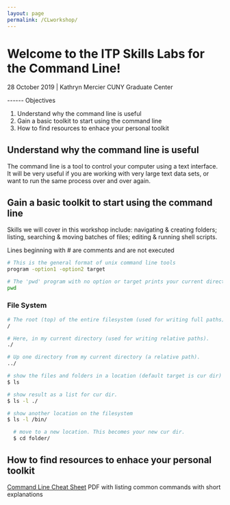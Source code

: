 ```yaml
---
layout: page
permalink: /CLworkshop/
---
```


# Welcome to the ITP Skills Labs for the Command Line!
28 October 2019 \| Kathryn Mercier
CUNY Graduate Center

------ Objectives

1. Understand why the command line is useful
2. Gain a basic toolkit to start using the command line
3. How to find resources to enhace your personal toolkit

## Understand why the command line is useful

The command line is a tool to control your computer using a text interface. It will be 
very useful if you are working with very large text data sets, or want to run the same
process over and over again. 

## Gain a basic toolkit to start using the command line

Skills we will cover in this workshop include: navigating & creating folders; 
listing, searching & moving batches of files; editing & running shell scripts. 

Lines beginning with # are comments and are not executed

```bash
# This is the general format of unix command line tools
program -option1 -option2 target
```

```bash
# The 'pwd' program with no option or target prints your current directory
pwd
```

### File System

```bash
# The root (top) of the entire filesystem (used for writing full paths).
/

# Here, in my current directory (used for writing relative paths).
./

# Up one directory from my current directory (a relative path).
../
```

```bash
# show the files and folders in a location (default target is cur dir)
$ ls 

# show result as a list for cur dir.
$ ls -l ./

# show another location on the filesystem
$ ls -l /bin/

  # move to a new location. This becomes your new cur dir.
  $ cd folder/
```

## How to find resources to enhace your personal toolkit

[Command Line Cheat Sheet](https://www.git-tower.com/blog/command-line-cheat-sheet/) PDF with listing common commands with short explanations


